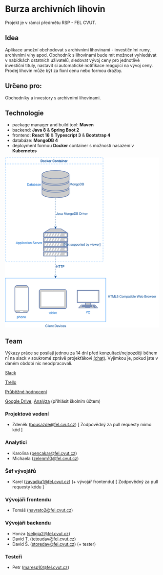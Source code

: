 # Burza archivních lihovin

Projekt je v rámci předmětu RSP - FEL CVUT.

## Idea

Aplikace umožní obchodovat s archivními lihovinami - investičními rumy, archivními víny apod. Obchodník s lihovinami bude mít možnost vyhledávat v nabídkách ostatních uživatelů, sledovat vývoj ceny pro jednotlivé investiční tituly, nastavit si automatické notifikace reagující na vývoj ceny. Prodej lihovin může být za fixní cenu nebo formou dražby.

## Určeno pro:

Obchodníky a investory s archivními lihovinami.

## Technologie

- package manager and build tool: **Maven**
- backend: **Java 8** & **Spring Boot 2**
- frontend: **React 16** & **Typescript 3** & **Bootstrap 4**
- databáze: **MongoDB 4**
- deployment formou **Docker** container s možností nasazení v **Kubernetes**

![](docs/app-overview.svg)

## Team

Výkazy práce se posílají jednou za 14 dní před konzultací/nejpozději během ní na slack v soukromé zprávě projekťákovi [(chat)](https://rspnetwork.slack.com/messages/DGQFLKP8X/details/). Vyjímkou je, pokud jste v daném období nic neodpracovali.

[Slack](https://rspnetwork.slack.com/messages/CGPDK2090/details/)

[Trello](https://trello.com/b/w0Lj2Rix/rsp)

[Průběžné hodnocení](project_management/hodnocení/body.md)

[Google Drive](https://drive.google.com/drive/u/1/folders/1CTIrvNO3kiiKZhdFaRrJtBsy3nddvaph),
[Analýza](https://docs.google.com/document/d/18rA39qKGTYdcZNuclX0DbqMWP2Jt0rdyYCgSYZj8HnI/edit#heading=h.snvlu8n2ejro) (přihlásit školním účtem)

### Projektové vedení

- Zdeněk (bousazde@fel.cvut.cz) [ Zodpovědný za pull requesty mimo kód ]

### Analytici

- Karolína (pencakar@fel.cvut.cz)
- Michaela (zelenm10@fel.cvut.cz)

### Šéf vývojářů

- Karel (zavadka1@fel.cvut.cz) (+ vývojář frontendu) [ Zodpovědný za pull requesty kódu ]

### Vývojáři frontendu

- Tomáš (navrato2@fel.cvut.cz)

### Vývojáři backendu

- Honza (seligja2@fel.cvut.cz)
- David T. (tetoudav@fel.cvut.cz)
- David Š. (storedav@fel.cvut.cz) (+ tester)

### Testeři

- Petr (maresp10@fel.cvut.cz)
